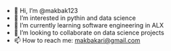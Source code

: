 - 👋 Hi, I’m @makbak123
- 👀 I’m interested in pythin and data science
- 🌱 I’m currently learning software engineering in ALX
- 💞️ I’m looking to collaborate on data science projects
- 📫 How to reach me: makbakari@gmail.com

<!---
makbak123/makbak123 is a ✨ special ✨ repository because its `README.md` (this file) appears on your GitHub profile.
You can click the Preview link to take a look at your changes.
--->
